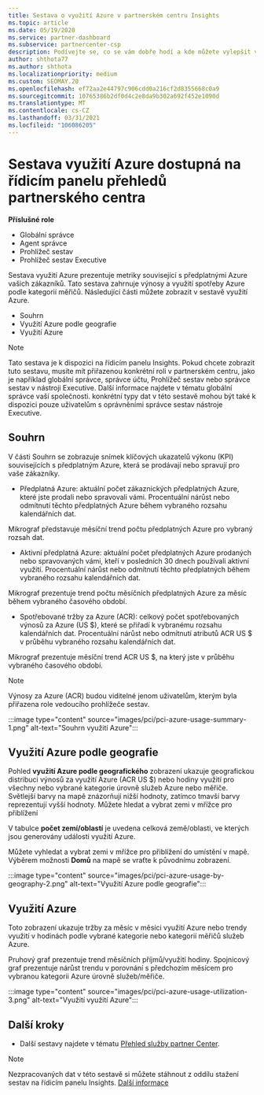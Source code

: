 ```yaml
---
title: Sestava o využití Azure v partnerském centru Insights
ms.topic: article
ms.date: 05/19/2020
ms.service: partner-dashboard
ms.subservice: partnercenter-csp
description: Podívejte se, co se vám dobře hodí a kde můžete vylepšit využití předplatných Azure, která zákazníkům prodáváte nebo spravujete pro vaše zákazníky.
author: shthota77
ms.author: shthota
ms.localizationpriority: medium
ms.custom: SEOMAY.20
ms.openlocfilehash: ef72aa2e44797c906cdd0a216cf2d8355668c0a9
ms.sourcegitcommit: 10765386b2df0d4c2e8da9b302a692f452e1090d
ms.translationtype: MT
ms.contentlocale: cs-CZ
ms.lasthandoff: 03/31/2021
ms.locfileid: "106086205"
---
```

# <a name="azure-usage-report-available-from-the-partner-center-insights-dashboard"></a>Sestava využití Azure dostupná na řídicím panelu přehledů partnerského centra

**Příslušné role**

- Globální správce
- Agent správce
- Prohlížeč sestav
- Prohlížeč sestav Executive

Sestava využití Azure prezentuje metriky související s předplatnými Azure vašich zákazníků. Tato sestava zahrnuje výnosy a využití spotřeby Azure podle kategorií měřičů. Následující části můžete zobrazit v sestavě využití Azure.

- Souhrn
- Využití Azure podle geografie
- Využití Azure

 > [!NOTE]
 > Tato sestava je k dispozici na řídicím panelu Insights. Pokud chcete zobrazit tuto sestavu, musíte mít přiřazenou konkrétní roli v partnerském centru, jako je například globální správce, správce účtu, Prohlížeč sestav nebo správce sestav v nástroji Executive. Další informace najdete v tématu globální správce vaší společnosti. konkrétní typy dat v této sestavě mohou být také k dispozici pouze uživatelům s oprávněními správce sestav nástroje Executive.

## <a name="summary"></a>Souhrn

V části Souhrn se zobrazuje snímek klíčových ukazatelů výkonu (KPI) souvisejících s předplatným Azure, která se prodávají nebo spravují pro vaše zákazníky.  

- Předplatná Azure: aktuální počet zákaznických předplatných Azure, které jste prodali nebo spravovali vámi.
Procentuální nárůst nebo odmítnutí těchto předplatných Azure během vybraného rozsahu kalendářních dat.

Mikrograf představuje měsíční trend počtu předplatných Azure pro vybraný rozsah dat.
- Aktivní předplatná Azure: aktuální počet předplatných Azure prodaných nebo spravovaných vámi, kteří v posledních 30 dnech používali aktivní využití.
Procentuální nárůst nebo odmítnutí těchto předplatných během vybraného rozsahu kalendářních dat.

Mikrograf prezentuje trend počtu měsíčních předplatných Azure za měsíc během vybraného časového období.

- Spotřebované tržby za Azure (ACR): celkový počet spotřebovaných výnosů za Azure (US $), které se přiřadí k vybranému rozsahu kalendářních dat.
Procentuální nárůst nebo odmítnutí atributů ACR US $ v průběhu vybraného rozsahu kalendářních dat. 

Mikrograf prezentuje měsíční trend ACR US $, na který jste v průběhu vybraného časového období.


> [!NOTE]
 > Výnosy za Azure (ACR) budou viditelné jenom uživatelům, kterým byla přiřazena role vedoucího prohlížeče sestav.

:::image type="content" source="images/pci/pci-azure-usage-summary-1.png" alt-text="Souhrn využití Azure":::

## <a name="azure-usage-by-geography"></a>Využití Azure podle geografie

Pohled **využití Azure podle geografického** zobrazení ukazuje geografickou distribuci výnosů za využití Azure (ACR US $) nebo hodiny využití pro všechny nebo vybrané kategorie úrovně služeb Azure nebo měřiče. Světlejší barvy na mapě znázorňují nižší hodnoty, zatímco tmavší barvy reprezentují vyšší hodnoty. Můžete hledat a vybrat zemi v mřížce pro přiblížení 

V tabulce **počet zemí/oblastí** je uvedena celková země/oblasti, ve kterých jsou generovány události využití Azure.

Můžete vyhledat a vybrat zemi v mřížce pro přiblížení do umístění v mapě. Výběrem možnosti **Domů** na mapě se vraťte k původnímu zobrazení.

:::image type="content" source="images/pci/pci-azure-usage-by-geography-2.png" alt-text="Využití Azure podle geografie":::

## <a name="azure-utilization"></a>Využití Azure

Toto zobrazení ukazuje tržby za měsíc v měsíci využití Azure nebo trendy využití v hodinách podle vybrané kategorie nebo kategorií měřičů služeb Azure. 

Pruhový graf prezentuje trend měsíčních příjmů/využití hodiny. Spojnicový graf prezentuje nárůst trendu v porovnání s předchozím měsícem pro vybranou kategorii Azure úrovně služeb/měřiče.

:::image type="content" source="images/pci/pci-azure-usage-utilization-3.png" alt-text="Využití využití Azure":::

## <a name="next-steps"></a>Další kroky

- Další sestavy najdete v tématu [Přehled služby partner Center](partner-center-insights.md).

>[!NOTE] 
> Nezpracovaných dat v této sestavě si můžete stáhnout z oddílu stažení sestav na řídicím panelu Insights. [Další informace](pci-download-reports.md) 
